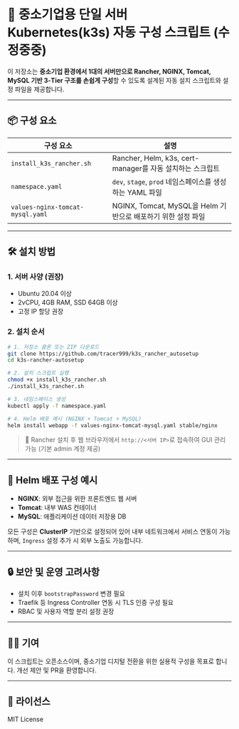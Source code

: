 # 🐳 중소기업용 단일 서버 Kubernetes(k3s) 자동 구성 스크립트 (수정중중)

이 저장소는 **중소기업 환경에서 1대의 서버만으로 Rancher, NGINX, Tomcat, MySQL 기반 3-Tier 구조를 손쉽게 구성**할 수 있도록 설계된 자동 설치 스크립트와 설정 파일을 제공합니다.

---

## 📦 구성 요소

| 구성 요소 | 설명 |
|-----------|------|
| `install_k3s_rancher.sh` | Rancher, Helm, k3s, cert-manager를 자동 설치하는 스크립트 |
| `namespace.yaml` | `dev`, `stage`, `prod` 네임스페이스를 생성하는 YAML 파일 |
| `values-nginx-tomcat-mysql.yaml` | NGINX, Tomcat, MySQL을 Helm 기반으로 배포하기 위한 설정 파일 |

---

## 🛠 설치 방법

### 1. 서버 사양 (권장)
- Ubuntu 20.04 이상
- 2vCPU, 4GB RAM, SSD 64GB 이상
- 고정 IP 할당 권장

### 2. 설치 순서

```bash
# 1. 저장소 클론 또는 ZIP 다운로드
git clone https://github.com/tracer999/k3s_rancher_autosetup
cd k3s-rancher-autosetup

# 2. 설치 스크립트 실행
chmod +x install_k3s_rancher.sh
./install_k3s_rancher.sh

# 3. 네임스페이스 생성
kubectl apply -f namespace.yaml

# 4. Helm 배포 예시 (NGINX + Tomcat + MySQL)
helm install webapp -f values-nginx-tomcat-mysql.yaml stable/nginx
```

> 📌 Rancher 설치 후 웹 브라우저에서 `http://<서버 IP>`로 접속하여 GUI 관리 가능 (기본 admin 계정 제공)

---

## 📁 Helm 배포 구성 예시

- **NGINX**: 외부 접근을 위한 프론트엔드 웹 서버
- **Tomcat**: 내부 WAS 컨테이너
- **MySQL**: 애플리케이션 데이터 저장용 DB

모든 구성은 **ClusterIP** 기반으로 설정되어 있어 내부 네트워크에서 서비스 연동이 가능하며, `Ingress` 설정 추가 시 외부 노출도 가능합니다.

---

## 🔒 보안 및 운영 고려사항

- 설치 이후 `bootstrapPassword` 변경 필요
- Traefik 등 Ingress Controller 연동 시 TLS 인증 구성 필요
- RBAC 및 사용자 역할 분리 설정 권장

---

## 🧑‍💻 기여
이 스크립트는 오픈소스이며, 중소기업 디지털 전환을 위한 실용적 구성을 목표로 합니다. 개선 제안 및 PR을 환영합니다.

---

## 📜 라이선스
MIT License



